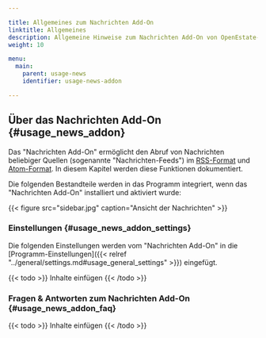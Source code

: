 ```yaml
---

title: Allgemeines zum Nachrichten Add-On
linktitle: Allgemeines
description: Allgemeine Hinweise zum Nachrichten Add-On von OpenEstate-ImmoTool…
weight: 10

menu:
  main:
    parent: usage-news
    identifier: usage-news-addon

---
```



## Über das Nachrichten Add-On {#usage_news_addon}

Das "Nachrichten Add-On" ermöglicht den Abruf von Nachrichten beliebiger Quellen (sogenannte "Nachrichten-Feeds") im [RSS-Format](http://de.wikipedia.org/wiki/RSS) und [Atom-Format](http://de.wikipedia.org/wiki/Atom_%28Format%29). In diesem Kapitel werden diese Funktionen dokumentiert.

Die folgenden Bestandteile werden in das Programm integriert, wenn das "Nachrichten Add-On" installiert und aktiviert wurde:

{{< figure src="sidebar.jpg" caption="Ansicht der Nachrichten" >}}


### Einstellungen {#usage_news_addon_settings}

Die folgenden Einstellungen werden vom "Nachrichten Add-On" in die [Programm-Einstellungen]({{< relref "../general/settings.md#usage_general_settings" >}}) eingefügt.

{{< todo >}}
Inhalte einfügen
{{< /todo >}}


### Fragen & Antworten zum Nachrichten Add-On {#usage_news_addon_faq}

{{< todo >}}
Inhalte einfügen
{{< /todo >}}
